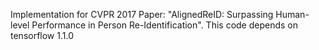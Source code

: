Implementation for CVPR 2017 Paper: "AlignedReID: Surpassing Human-level Performance in Person Re-Identification".
This code depends on tensorflow 1.1.0